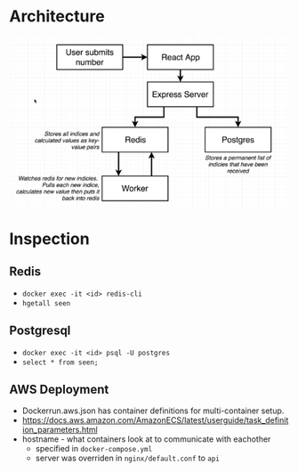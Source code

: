 # Architecture

![architecture](./arch.png)

# Inspection

## Redis

- `docker exec -it <id> redis-cli`
- `hgetall seen`

## Postgresql

- `docker exec -it <id> psql -U postgres`
- `select * from seen;`

## AWS Deployment

- Dockerrun.aws.json has container definitions for multi-container setup.
- https://docs.aws.amazon.com/AmazonECS/latest/userguide/task_definition_parameters.html
- hostname - what containers look at to communicate with eachother
  - specified in `docker-compose.yml`
  - server was overriden in `nginx/default.conf` to `api`
